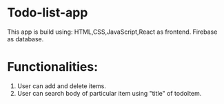 # Todo-list-app
This app is build using:
HTML,CSS,JavaScript,React as frontend.
Firebase as database.

# Functionalities:
1. User can add and delete items.
2. User can search body of particular item using "title" of todoItem.
